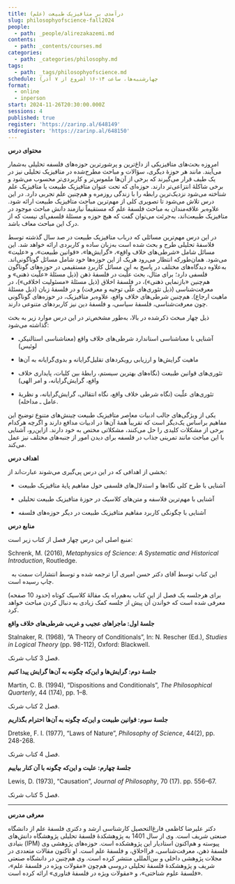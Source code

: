 ```yaml
---
title: درآمدی بر متافیزیک طبیعت (علم)
slug: philosophyofscience-fall2024
people:
  - path: _people/alirezakazemi.md
contents:
  - path: _contents/courses.md
categories:
  - path: _categories/philosophy.md
tags:
  - path: _tags/philosophyofscience.md
schedule: چهارشنبه‌ها، ساعت ۱۴-۱۶ (شروع از ۷ آذر)
format:
  - online
  - inperson
start: 2024-11-26T20:30:00.000Z
sessions: 4
published: true
register: 'https://zarinp.al/648149'
stdregister: 'https://zarinp.al/648150'
---
```


**محتوای درس**

امروزه بحث‌های متافیزیکی از داغ‌ترین و پرشورترین حوزه‌های فلسفه تحلیلی به‌‌شمار می‌آیند. مانند هر حوزۀ دیگری، سؤالات و مباحث مطرح‌شده در متافیزیک تحلیلی نیز در یک طیف قرار می‌گیرند که برخی از آن‌ها ملموس‌تر و کاربردی‌تر محسوب می‌شود و برخی شاکلۀ انتزاعی‌تر دارند. حوزه‌ای که تحت عنوان متافیزیک طبیعت یا متافیزیک علم شناخته می‌شود نزدیک‌ترین رابطه را با زندگی روزمره و هم‌چنین علم تجربی دارد. در این درس تلاش می‌شود تا تصویری کلی از مهم‌ترین مباحث متافیزیک طبیعت ارائه شود. علاوه‌بر علاقه‌مندان به مباحث فلسفۀ علم که مستقیماً نیازمند دانش مباحث موجود در متافیزیک طبیعت‌اند، به‌جرئت می‌توان گفت که هیچ حوزه و مسئلۀ فلسفی‌ای نیست که از درک این مباحث معاف باشد.

در این درس مهم‌ترین مسائلی که درباب متافیزیک طبیعت در صد سال گذشته توسط فلاسفۀ تحلیلی طرح و بحث شده است به‌زبان ساده و کاربردی ارائه خواهد شد. این مسائل شامل «شرطی‌های خلاف واقع»، «گرایش‌ها»، «قوانین طبیعت»، و «علیت» می‌شود. همان‌طور‌که انتظار می‌رود هریک از این حوزه‌ها خود شامل مسائل گوناگونی‌اند. به‌علاوه دیدگاه‌های مختلف در پاسخ به این مسائل کاربردِ مستقیمی در حوزه‌های گوناگون فلسفی دارد؛ برای مثال، بحث علّیت در فلسفۀ ذهن (ذیل مسئلۀ «علّیت ذهنی» و هم‌چنین «بازنمایی ذهنی»)، در فلسفۀ اخلاق (ذیل مسئلۀ «مسئولیت اخلاقی»)، در معرفت‌شناسی (ذیل تئوری‌های علّی توجیه و معرفت) و در فلسفۀ زبان (ذیل مسئلۀ ماهیت ارجاع). هم‌چنین شرطی‌های خلاف واقع، علاوه‌بر متافیزیک، در حوزه‌های گوناگونی چون معرفت‌شناسی، فلسفۀ سیاسی، و فلسفۀ دین نیز کاربردهای متنوعی دارند.

ذیل چهار مبحث ذکرشده در بالا، به‌طور مشخص‌تر در این درس موارد زیر به بحث گذاشته می‌شود:

- آشنایی با معناشناسی استاندارد شرطی‌های خلاف واقع (معناشناسی استالنیکرـ لوئیس)

- ماهیت گرایش‌ها و ارزیابی رویکردهای تقلیل‌گرایانه و بدوی‌گرایانه به آن‌ها

- تئوری‌های قوانین طبیعت (نگاه‌های بهترین سیستم، رابطۀ بین کلیات، پایداری خلاف واقع، گرایش‌گرایانه، و امر الهی)

- تئوری‌های علّیت (نگاه شرطی خلاف واقع، نگاه انتقالی، گرایش‌گرایانه، و نظریۀ عامل ـ مداخله).


یکی از ویژگی‌‌های جالب ادبیات معاصر متافیزیک طبیعت چینش‌های متنوع توضیحِ این مفاهیم براساس یک‌دیگر است که تقریباً همۀ آن‌ها در ادبیات مدافع دارند و اگرچه هرکدام برخی از مشکلات کلیدی را حل می‌کنند، مشکلاتی مختص به خود دارند. ازاین‌رو، آشنایی با این مباحث مانند تمرینی جذاب در فلسفه برای دیدن امور از جنبه‌های مختلف نیز عمل می‌کند.

**اهداف درس**

بخشی از اهدافی که در این درس پی‌گیری می‌شوند عبارت‌اند از:

- آشنایی با طرح کلی نگاه‌ها و استدلال‌های فلسفی حول مفاهیم پایۀ متافیزیک طبیعت

- آشنایی با مهم‌ترین فلاسفه و متن‌های کلاسیک در حوزۀ متافیزیک طبیعت تحلیلی

- آشنایی با چگونگی کاربرد مفاهیم متافیزیک طبیعت در دیگر حوزه‌های فلسفه

**منابع درس**

منبع اصلی این درس چهار فصل از کتاب زیر است:

<p align="left">
Schrenk, M. (2016), <i>Metaphysics of Science: A Systematic and Historical Introduction</i>, Routledge.
</p>
 
این کتاب توسط آقای دکتر حسن امیری آرا ترجمه شده و توسط انتشارات سمت به چاپ رسیده است.

برای هرجلسه یک فصل از این کتاب به‌هم‌راه یک مقالۀ کلاسیک کوتاه (حدود 10 صفحه) معرفی شده است که خواندن آن پیش از جلسه کمک زیادی به دنبال کردن مباحث خواهد کرد.

**جلسۀ اول: ماجراهای عجیب و غریب شرطی‌های خلاف واقع**

<p align="left">
Stalnaker, R. (1968), “A Theory of Conditionals”, In: N. Rescher (Ed.), <i>Studies in Logical Theory</i> (pp. 98-112), Oxford: Blackwell. </p>

فصل 3 کتاب شرنک.


**جلسۀ دوم: گرایش‌ها و این‌که چگونه به آن‌ها گرایش پیدا کنیم**

<p align="left">
Martin, C. B. (1994), “Dispositions and Conditionals”, <i>The Philosophical Quarterly</i>, 44 (174), pp. 1–8. </p>

فصل 2 کتاب شرنک.

**جلسۀ سوم: قوانین طبیعت و این‌که چگونه به آن‌ها احترام بگذاریم**

<p align="left">
Dretske, F. I. (1977), “Laws of Nature”, <i>Philosophy of Science</i>, 44(2), pp. 248-268.
</p>

فصل 4 کتاب شرنک.

**جلسۀ چهارم: علیت و این‌که چگونه با آن کنار بیاییم**

<p align="left">
Lewis, D. (1973), “Causation”, <i>Journal of Philosophy</i>, 70 (17). pp. 556–67.
</p>
فصل 5 کتاب شرنک.

****************

**معرفی مدرس**

دکتر علیرضا کاظمی فارغ‌التحصیل کارشناسی ارشد و دکتری فلسفۀ علم از دانشگاه صنعتی شریف است. وی از سال 1401 به پژوهشکدۀ فلسفۀ تحلیلی پژوهشگاه دانش‌های بنیادی (IPM) پیوسته و هم‌اکنون استادیار این پژوهشکده است. حوزه‌های پژوهشی وی فلسفۀ ذهن، معرفت‌شناسی، فرااخلاق، و فلسفۀ علم است. او تاکنون مقالات متعددی در مجلات پژوهشی داخلی و بین‌المللی منتشر کرده است. وی هم‌چنین در دانشگاه صنعتی شریف و پژوهشکدۀ فلسفۀ تحلیلی دروسی هم‌چون «مقولات ویژه در فلسفۀ علم»، «فلسفۀ علوم شناختی»، و «مقولات ویژه در فلسفۀ فناوری» ارائه کرده است.
